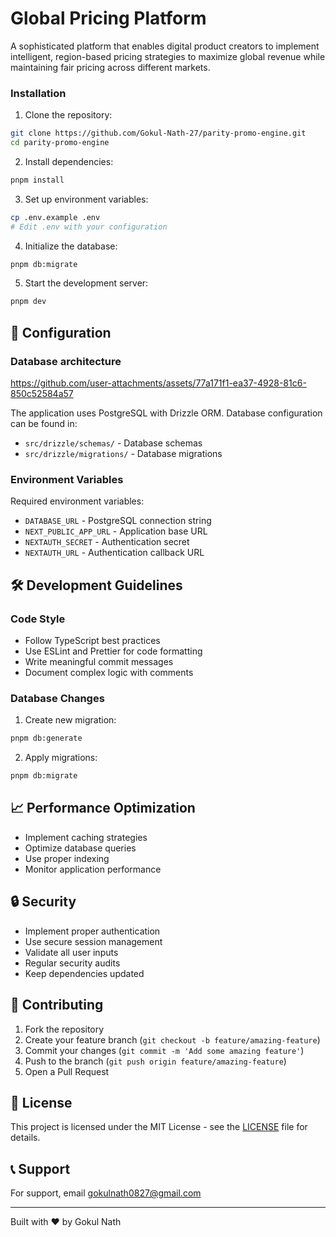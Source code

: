 # Global Pricing Platform

A sophisticated platform that enables digital product creators to implement intelligent, region-based pricing strategies to maximize global revenue while maintaining fair pricing across different markets.


### Installation

1. Clone the repository:
```bash
git clone https://github.com/Gokul-Nath-27/parity-promo-engine.git
cd parity-promo-engine
```

2. Install dependencies:
```bash
pnpm install
```

3. Set up environment variables:
```bash
cp .env.example .env
# Edit .env with your configuration
```

4. Initialize the database:
```bash
pnpm db:migrate
```

5. Start the development server:
```bash
pnpm dev
```

## 🔧 Configuration

### Database architecture

https://github.com/user-attachments/assets/77a171f1-ea37-4928-81c6-850c52584a57


The application uses PostgreSQL with Drizzle ORM. Database configuration can be found in:
- `src/drizzle/schemas/` - Database schemas
- `src/drizzle/migrations/` - Database migrations

### Environment Variables
Required environment variables:
- `DATABASE_URL` - PostgreSQL connection string
- `NEXT_PUBLIC_APP_URL` - Application base URL
- `NEXTAUTH_SECRET` - Authentication secret
- `NEXTAUTH_URL` - Authentication callback URL

## 🛠️ Development Guidelines

### Code Style
- Follow TypeScript best practices
- Use ESLint and Prettier for code formatting
- Write meaningful commit messages
- Document complex logic with comments

### Database Changes
1. Create new migration:
```bash
pnpm db:generate
```

2. Apply migrations:
```bash
pnpm db:migrate
```

## 📈 Performance Optimization

- Implement caching strategies
- Optimize database queries
- Use proper indexing
- Monitor application performance

## 🔒 Security

- Implement proper authentication
- Use secure session management
- Validate all user inputs
- Regular security audits
- Keep dependencies updated

## 🤝 Contributing

1. Fork the repository
2. Create your feature branch (`git checkout -b feature/amazing-feature`)
3. Commit your changes (`git commit -m 'Add some amazing feature'`)
4. Push to the branch (`git push origin feature/amazing-feature`)
5. Open a Pull Request

## 📄 License

This project is licensed under the MIT License - see the [LICENSE](LICENSE) file for details.

## 📞 Support

For support, email gokulnath0827@gmail.com

---

Built with ❤️ by Gokul Nath
